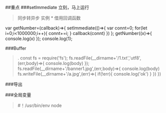 ##重点
###setImmediate  立刻，马上运行 
 > 同步转异步  实例
     * 借用回调函数
 >
 var getNumber=(callback)=>{
     setImmediate(()=>{
         var connt=0;
         for(let i=0;i<1000000;i++){
             connt+=i;
         }
         callback(connt)
     })
 };
 getNumber((x)=>{
     console.log(x)
 });
 console.log(1);
 
 ###Buffer
   >. const fs = require('fs');
        fs.readFile(__dirname+'/1.txt','utf8',(err,body)=>{
            console.log(body)
        });
        fs.readFile(__dirname+'/banner1.jpg',(err,body)=>{
            console.log(body)
            fs.writeFile(__dirname+'/a.jpg',(err)=>{
                if(!err){
                    console.log('ok')
                }
            })
        })
 
    
###导出


###全局变量
 > #！/usr/bin/env node
 

